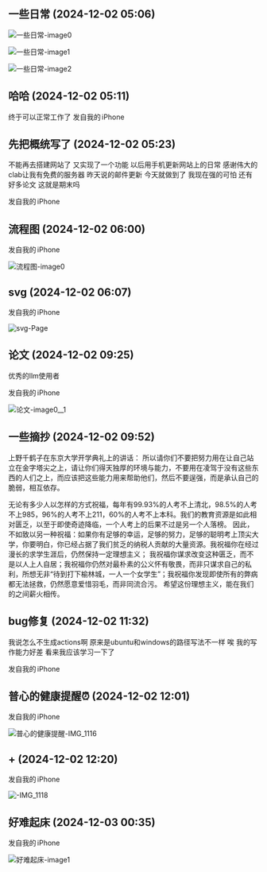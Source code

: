 ## 一些日常 (2024-12-02 05:06)

![一些日常-image0](output.assets/image0.jpeg)

![一些日常-image1](output.assets/image1.jpeg)

![一些日常-image2](output.assets/image2.png)



## 哈哈 (2024-12-02 05:11)

终于可以正常工作了
发自我的 iPhone


## 先把概统写了 (2024-12-02 05:23)

不能再去搭建网站了
又实现了一个功能
以后用手机更新网站上的日常
感谢伟大的clab让我有免费的服务器
昨天说的邮件更新
今天就做到了
我现在强的可怕
还有好多论文
这就是期末吗

发自我的 iPhone


## 流程图 (2024-12-02 06:00)


发自我的 iPhone

![流程图-image0](output.assets/image0.png)


## svg (2024-12-02 06:07)





发自我的 iPhone

![svg-Page](output.assets/Page.svg)


## 论文 (2024-12-02 09:25)

优秀的llm使用者


发自我的 iPhone

![论文-image0__1](output.assets/image0__1.jpeg)


## 一些摘抄 (2024-12-02 09:52)



上野千鹤子在东京大学开学典礼上的讲话：
所以请你们不要把努力用在让自己站立在金字塔尖之上，请让你们得天独厚的环境与能力，不要用在凌驾于没有这些东西的人们之上，而应该把这些能力用来帮助他们，然后不要逞强，而是承认自己的脆弱，相互依存。


无论有多少人以怎样的方式祝福，每年有99.93%的人考不上清北，98.5%的人考不上985，96%的人考不上211，60%的人考不上本科。我们的教育资源是如此相对匮乏，以至于即使奇迹降临，一个人考上的后果不过是另一个人落榜。
因此，不如致以另一种祝福：如果你有足够的幸运，足够的努力，足够的聪明考上顶尖大学，你要明白，你已经占据了我们贫乏的纳税人贡献的大量资源。我祝福你在经过漫长的求学生涯后，仍然保持一定理想主义；
我祝福你谋求改变这种匮乏，而不是以人上人自居；我祝福你仍然对最朴素的公义怀有敬畏，而非只谋求自己的私利，所想无非“待到打下榆林城，一人一个女学生”；我祝福你发现即使所有的弊病都无法拯救，仍然愿意爱惜羽毛，而非同流合污。
希望这份理想主义，能在我们的之间薪火相传。










## bug修复 (2024-12-02 11:32)

我说怎么不生成actions啊
原来是ubuntu和windows的路径写法不一样
唉
我的写作能力好差
看来我应该学习一下了


发自我的 iPhone


## 普心的健康提醒⏰ (2024-12-02 12:01)





发自我的 iPhone

![普心的健康提醒-IMG_1116](output.assets/IMG_1116.jpg)


## + (2024-12-02 12:20)





发自我的 iPhone

![-IMG_1118](output.assets/IMG_1118.JPG)


## 好难起床 (2024-12-03 00:35)


发自我的 iPhone

![好难起床-image1](output.assets/image1.png)

